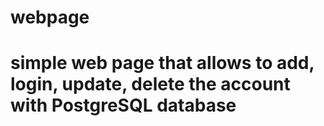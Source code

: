<h1>webpage<h1>
simple web page that allows to add, login, update, delete the account with PostgreSQL database
